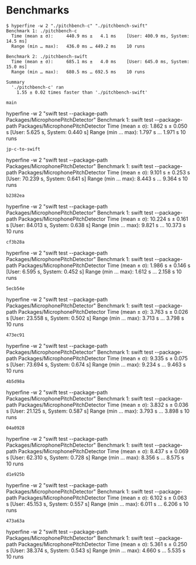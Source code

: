 # Benchmarks

```console
$ hyperfine -w 2 "./pitchbench-c" "./pitchbench-swift"                                 
Benchmark 1: ./pitchbench-c
  Time (mean ± σ):     440.9 ms ±   4.1 ms    [User: 400.9 ms, System: 14.5 ms]
  Range (min … max):   436.0 ms … 449.2 ms    10 runs
 
Benchmark 2: ./pitchbench-swift
  Time (mean ± σ):     685.1 ms ±   4.0 ms    [User: 645.0 ms, System: 15.0 ms]
  Range (min … max):   680.5 ms … 692.5 ms    10 runs
 
Summary
  './pitchbench-c' ran
    1.55 ± 0.02 times faster than './pitchbench-swift'
```

`main`

hyperfine -w 2 "swift test --package-path Packages/MicrophonePitchDetector"
Benchmark 1: swift test --package-path Packages/MicrophonePitchDetector
  Time (mean ± σ):      1.862 s ±  0.050 s    [User: 5.625 s, System: 0.440 s]
  Range (min … max):    1.797 s …  1.971 s    10 runs

`jp-c-to-swift`

hyperfine -w 2 "swift test --package-path Packages/MicrophonePitchDetector"
Benchmark 1: swift test --package-path Packages/MicrophonePitchDetector
  Time (mean ± σ):      9.101 s ±  0.253 s    [User: 70.239 s, System: 0.641 s]
  Range (min … max):    8.443 s …  9.364 s    10 runs

`b2382ea`

hyperfine -w 2 "swift test --package-path Packages/MicrophonePitchDetector"
Benchmark 1: swift test --package-path Packages/MicrophonePitchDetector
  Time (mean ± σ):     10.224 s ±  0.161 s    [User: 84.013 s, System: 0.638 s]
  Range (min … max):    9.821 s … 10.373 s    10 runs

`cf3b28a`

hyperfine -w 2 "swift test --package-path Packages/MicrophonePitchDetector"
Benchmark 1: swift test --package-path Packages/MicrophonePitchDetector
  Time (mean ± σ):      1.986 s ±  0.146 s    [User: 6.595 s, System: 0.452 s]
  Range (min … max):    1.612 s …  2.158 s    10 runs

`5ecb54e`

hyperfine -w 2 "swift test --package-path Packages/MicrophonePitchDetector"
Benchmark 1: swift test --package-path Packages/MicrophonePitchDetector
  Time (mean ± σ):      3.763 s ±  0.026 s    [User: 23.558 s, System: 0.502 s]
  Range (min … max):    3.713 s …  3.798 s    10 runs

`473ec91`

hyperfine -w 2 "swift test --package-path Packages/MicrophonePitchDetector"
Benchmark 1: swift test --package-path Packages/MicrophonePitchDetector
  Time (mean ± σ):      9.335 s ±  0.075 s    [User: 73.694 s, System: 0.674 s]
  Range (min … max):    9.234 s …  9.463 s    10 runs

`4b5d98a`

hyperfine -w 2 "swift test --package-path Packages/MicrophonePitchDetector"
Benchmark 1: swift test --package-path Packages/MicrophonePitchDetector
  Time (mean ± σ):      3.832 s ±  0.036 s    [User: 21.125 s, System: 0.587 s]
  Range (min … max):    3.793 s …  3.898 s    10 runs

`04a0928`

hyperfine -w 2 "swift test --package-path Packages/MicrophonePitchDetector"
Benchmark 1: swift test --package-path Packages/MicrophonePitchDetector
  Time (mean ± σ):      8.437 s ±  0.069 s    [User: 62.310 s, System: 0.728 s]
  Range (min … max):    8.356 s …  8.575 s    10 runs

`d1e925b`

hyperfine -w 2 "swift test --package-path Packages/MicrophonePitchDetector"
Benchmark 1: swift test --package-path Packages/MicrophonePitchDetector
  Time (mean ± σ):      6.102 s ±  0.063 s    [User: 45.153 s, System: 0.557 s]
  Range (min … max):    6.011 s …  6.206 s    10 runs

`473a63a`

hyperfine -w 2 "swift test --package-path Packages/MicrophonePitchDetector"
Benchmark 1: swift test --package-path Packages/MicrophonePitchDetector
  Time (mean ± σ):      5.361 s ±  0.250 s    [User: 38.374 s, System: 0.543 s]
  Range (min … max):    4.660 s …  5.535 s    10 runs
